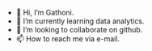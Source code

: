 - 👋 Hi, I’m Gathoni.
- 🌱 I’m currently learning data analytics.
- 💞️ I’m looking to collaborate on github.
- 📫 How to reach me via e-mail.

<!---
Sonnieperis/Sonnieperis is a ✨ special ✨ repository because its `README.md` (this file) appears on your GitHub profile
You can click the Preview link to take a look at your changes
--->
